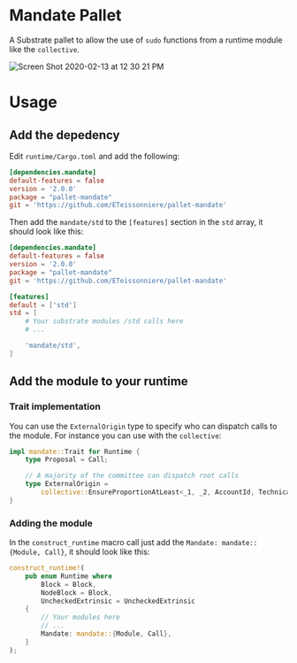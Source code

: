 # Mandate Pallet

A Substrate pallet to allow the use of `sudo` functions from a runtime module like the `collective`.

![Screen Shot 2020-02-13 at 12 30 21 PM](https://user-images.githubusercontent.com/10683430/74475712-c9557480-4e5c-11ea-91e1-626412815cd4.png)


# Usage

## Add the depedency

Edit `runtime/Cargo.toml` and add the following:
```toml
[dependencies.mandate]
default-features = false
version = '2.0.0'
package = "pallet-mandate"
git = 'https://github.com/ETeissonniere/pallet-mandate'
```

Then add the `mandate/std` to the `[features]` section in the `std` array, it should
look like this:
```toml
[dependencies.mandate]
default-features = false
version = '2.0.0'
package = "pallet-mandate"
git = 'https://github.com/ETeissonniere/pallet-mandate'

[features]
default = ['std']
std = [
    # Your substrate modules /std calls here
    # ...

    'mandate/std',
]
```


## Add the module to your runtime

### Trait implementation

You can use the `ExternalOrigin` type to specify who can dispatch calls to the module.
For instance you can use with the `collective`:
```rust
impl mandate::Trait for Runtime {
    type Proposal = Call;

    // A majority of the committee can dispatch root calls
    type ExternalOrigin =
        collective::EnsureProportionAtLeast<_1, _2, AccountId, TechnicalCollective>;
}
```


### Adding the module

In the `construct_runtime` macro call just add the `Mandate: mandate::{Module, Call}`, it should
look like this:
```rust
construct_runtime!(
    pub enum Runtime where
        Block = Block,
        NodeBlock = Block,
        UncheckedExtrinsic = UncheckedExtrinsic
    {
    	// Your modules here
    	// ...
        Mandate: mandate::{Module, Call},
    }
);
```
